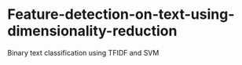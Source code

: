 # Feature-detection-on-text-using-dimensionality-reduction
Binary text classification using TFIDF and SVM
